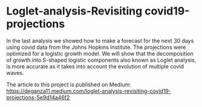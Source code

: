 # Loglet-analysis-Revisiting covid19-projections
In the last analysis we showed how to make a forecast for the next 30 days using covid data from the Johns Hopkins Institute. The projections were optimized for a logistic growth model. We will show that the decomposition of growth into S-shaped logistic components also known as Loglet analysis, is more accurate as it takes into account the evolution of multiple covid waves.

The article to this project is published on Medium: https://deganza11.medium.com/loglet-analysis-revisiting-covid19-projections-5e9d14a46f2
